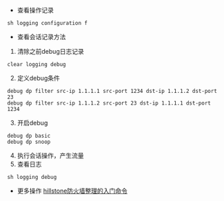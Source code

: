 * 查看操作记录
```
sh logging configuration f
```
* 查看会话记录方法
1. 清除之前debug日志记录
```
clear logging debug
```
2. 定义debug条件
```
debug dp filter src-ip 1.1.1.1 src-port 1234 dst-ip 1.1.1.2 dst-port 23
debug dp filter src-ip 1.1.1.2 src-port 23 dst-ip 1.1.1.1 dst-port 1234
```
3. 开启debug
```
debug dp basic
debug dp snoop 
```
4. 执行会话操作，产生流量
5. 查看日志
```
sh logging debug
```
* 更多操作
[hillstone防火墙整理的入门命令](http://cache.baiducontent.com/c?m=9d78d513d9991af106acd2235141c0676943f0662ba6d2020fa4843c91732a44501695ac26520772d4d2081716de4b4b9d862173471450b08cb98e5ddccb8559259f5044676d875663d40eaebb5154c037e42bfede1af0cd8726d4ee8cdc851215884404099dedda0b5b43c96cfb033194f6c715404810cdea3334b9046029e8721de95afde4336e0584ebd75e4dc820d4&p=916c8e16d9c100fa01bd9b7e0d15c1&newp=882a9545d5d95ae612b6c7710f4e98231610db2151d7d6176b82c825d7331b001c3bbfb42324150ed7c07d6703ae4e5decf03773330123a3dda5c91d9fb4c57479923c7d3a47&user=baidu&fm=sc&query=hillstone%B7%C0%BB%F0%C7%BD%D5%FB%C0%ED%B5%C4%C8%EB%C3%C5%C3%FC%C1%EE&qid=9b636ad7000064f5&p1=2 "hillstone防火墙整理的入门命令")